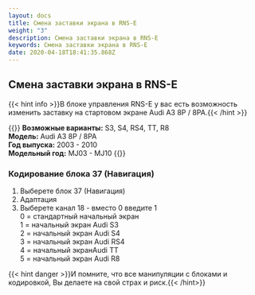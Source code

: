 ```yaml
---
layout: docs
title: Смена заставки экрана в RNS-E
weight: "3"
description: Смена заставки экрана в RNS-E
keywords: Смена заставки экрана в RNS-E
date: 2020-04-18T18:41:35.868Z
---
```

## Смена заставки экрана в RNS-E

{{< hint info >}}В блоке управления RNS-E у вас есть возможность изменить заставку на стартовом экране Audi A3 8P / 8PA.{{< /hint >}}

{{<hint warning>}} 
**Возможные варианты:** S3, S4, RS4, TT, R8\
**Модель:** Audi A3 8P / 8PA\
**Год выпуска:** 2003 - 2010\
**Модельный год:** MJ03 - MJ10
{{</hint>}}

### **Кодирование блока 37 (Навигация)**

1. Выберете блок 37 (Навигация)
2. Адаптация
3. Выберете канал 18 - вместо 0 введите 1\
   0 = стандартный начальный экран\
   1 = начальный экран Audi S3\
   2 = начальный экран Audi S4\
   3 = начальный экран Audi RS4\
   4 = начальный экранAudi TT\
   5 = начальный экран Audi R8

{{< hint danger >}}И помните, что все манипуляции с блоками и кодировкой, Вы делаете на свой страх и риск.{{< /hint>}}